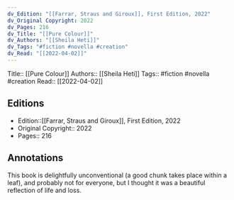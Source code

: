 ```yaml
---
dv_Edition: "[[Farrar, Straus and Giroux]], First Edition, 2022"
dv_Original Copyright: 2022
dv_Pages: 216
dv_Title: "[[Pure Colour]]"
dv_Authors: "[[Sheila Heti]]"
dv_Tags: "#fiction #novella #creation"
dv_Read: "[[2022-04-02]]"
---
```

Title:: [[Pure Colour]]
Authors:: [[Sheila Heti]]
Tags:: #fiction #novella #creation
Read:: [[2022-04-02]]

## Editions
- Edition::[[Farrar, Straus and Giroux]], First Edition, 2022
- Original Copyright:: 2022
- Pages:: 216

## Annotations

This book is delightfully unconventional (a good chunk takes place within a leaf), and probably not for everyone, but I thought it was a beautiful reflection of life and loss.